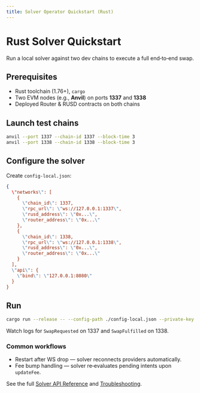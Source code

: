```yaml
---
title: Solver Operator Quickstart (Rust)
---
```


# Rust Solver Quickstart

Run a local solver against two dev chains to execute a full end‑to‑end swap.

## Prerequisites

- Rust toolchain (1.76+), `cargo`
- Two EVM nodes (e.g., **Anvil**) on ports **1337** and **1338**
- Deployed Router & RUSD contracts on both chains

## Launch test chains

```bash
anvil --port 1337 --chain-id 1337 --block-time 3
anvil --port 1338 --chain-id 1338 --block-time 3
```

## Configure the solver

Create `config-local.json`:

```json
{
  \"networks\": [
    {
      \"chain_id\": 1337,
      \"rpc_url\": \"ws://127.0.0.1:1337\",
      \"rusd_address\": \"0x...\",
      \"router_address\": \"0x...\"
    },
    {
      \"chain_id\": 1338,
      \"rpc_url\": \"ws://127.0.0.1:1338\",
      \"rusd_address\": \"0x...\",
      \"router_address\": \"0x...\"
    }
  ],
  \"api\": {
    \"bind\": \"127.0.0.1:8080\"
  }
}
```

## Run

```bash
cargo run --release -- --config-path ./config-local.json --private-key 0xYourDevKey
```

Watch logs for `SwapRequested` on 1337 and `SwapFulfilled` on 1338.

### Common workflows

- Restart after WS drop — solver reconnects providers automatically.
- Fee bump handling — solver re‑evaluates pending intents upon `updateFee`.

See the full [Solver API Reference](../reference/rust-solver/index.md) and [Troubleshooting](../reference/rust-solver/troubleshooting.md).
